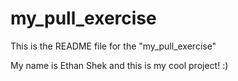 # my_pull_exercise

This is the README file for the "my_pull_exercise"

My name is Ethan Shek and this is my cool project! :) 
